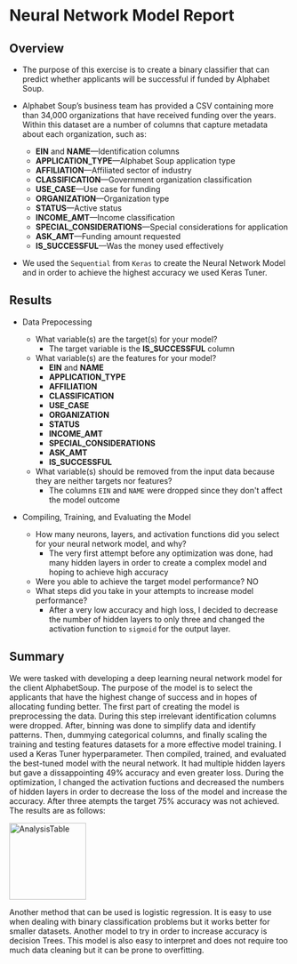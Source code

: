 # Neural Network Model Report

## Overview
- The purpose of this exercise is to create a binary classifier that can predict whether applicants will be successful if funded by Alphabet Soup.
- Alphabet Soup’s business team has provided a CSV containing more than 34,000 organizations that have received funding  over the years. Within this dataset are a number of columns that capture metadata about each organization, such as:

  - **EIN** and **NAME**—Identification columns
  - **APPLICATION_TYPE**—Alphabet Soup application type
  - **AFFILIATION**—Affiliated sector of industry
  - **CLASSIFICATION**—Government organization classification
  - **USE_CASE**—Use case for funding
  - **ORGANIZATION**—Organization type
  - **STATUS**—Active status
  - **INCOME_AMT**—Income classification
  - **SPECIAL_CONSIDERATIONS**—Special considerations for application
  - **ASK_AMT**—Funding amount requested
  - **IS_SUCCESSFUL**—Was the money used effectively

- We used the `Sequential` from `Keras` to create the Neural Network Model and in order to achieve the highest accuracy we used Keras Tuner.

## Results

- Data Prepocessing
    - What variable(s) are the target(s) for your model?
        - The target variable is the **IS_SUCCESSFUL** column
    - What variable(s) are the features for your model?
        - **EIN** and **NAME**
        - **APPLICATION_TYPE**
        - **AFFILIATION**
        - **CLASSIFICATION**
        - **USE_CASE**
        - **ORGANIZATION**
        - **STATUS**
        - **INCOME_AMT**
        - **SPECIAL_CONSIDERATIONS**
        - **ASK_AMT**
        - **IS_SUCCESSFUL**
    - What variable(s) should be removed from the input data because they are neither targets nor features?
        - The columns `EIN` and `NAME` were dropped since they don't affect the model outcome

- Compiling, Training, and Evaluating the Model
    - How many neurons, layers, and activation functions did you select for your neural network model, and why?
        - The very first attempt before any optimization was done, had many hidden layers in order to create a complex model and hoping to achieve high accuracy
    - Were you able to achieve the target model performance? NO
    - What steps did you take in your attempts to increase model performance?
        - After a very low accuracy and high loss, I decided to decrease the number of hidden layers to only three and changed the activation function to `sigmoid` for the output layer.

## Summary

We were tasked with developing a deep learning neural network model for the client AlphabetSoup. The purpose of the model is to select the applicants that have the highest change of success and in hopes of allocating funding better. 
The first part of creating the model is preprocessing the data. During this step irrelevant identification columns were dropped. After, binning was done to simplify data and identify patterns. Then, dummying categorical columns, and finally scaling the training and testing features datasets for a more effective model training.
I used a Keras Tuner hyperparameter. Then compiled, trained, and evaluated the best-tuned model with the neural network. It had multiple hidden layers but gave a dissappointing 49% accuracy and even greater loss.
During the optimization, I changed the activation fuctions and decreased the numbers of hidden layers in order to decrease the loss of the model and increase the accuracy. After three atempts the target 75% accuracy was not achieved. The results are as follows:


<img width="138" alt="AnalysisTable" src="https://github.com/mariadiosdado/deep-learning-challenge/assets/136658866/ee50443d-8e32-4252-9423-14ae3c934e9f">

Another method that can be used is logistic regression. It is easy to use when dealing with binary classification problems but it works better for smaller datasets. Another model to try in order to increase accuracy is decision Trees. This model is also easy to interpret and does not require too much data cleaning but it can be prone to overfitting. 

